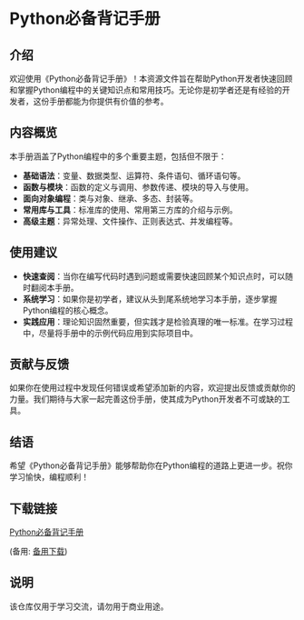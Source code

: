 # Python必备背记手册

## 介绍

欢迎使用《Python必备背记手册》！本资源文件旨在帮助Python开发者快速回顾和掌握Python编程中的关键知识点和常用技巧。无论你是初学者还是有经验的开发者，这份手册都能为你提供有价值的参考。

## 内容概览

本手册涵盖了Python编程中的多个重要主题，包括但不限于：

- **基础语法**：变量、数据类型、运算符、条件语句、循环语句等。
- **函数与模块**：函数的定义与调用、参数传递、模块的导入与使用。
- **面向对象编程**：类与对象、继承、多态、封装等。
- **常用库与工具**：标准库的使用、常用第三方库的介绍与示例。
- **高级主题**：异常处理、文件操作、正则表达式、并发编程等。

## 使用建议

- **快速查阅**：当你在编写代码时遇到问题或需要快速回顾某个知识点时，可以随时翻阅本手册。
- **系统学习**：如果你是初学者，建议从头到尾系统地学习本手册，逐步掌握Python编程的核心概念。
- **实践应用**：理论知识固然重要，但实践才是检验真理的唯一标准。在学习过程中，尽量将手册中的示例代码应用到实际项目中。

## 贡献与反馈

如果你在使用过程中发现任何错误或希望添加新的内容，欢迎提出反馈或贡献你的力量。我们期待与大家一起完善这份手册，使其成为Python开发者不可或缺的工具。

## 结语

希望《Python必备背记手册》能够帮助你在Python编程的道路上更进一步。祝你学习愉快，编程顺利！

## 下载链接
[Python必备背记手册](https://pan.quark.cn/s/e00f7c460c55) 

(备用: [备用下载](https://pan.baidu.com/s/1u0Kxm0GmyexlighgfduSuQ?pwd=1234))

## 说明

该仓库仅用于学习交流，请勿用于商业用途。
